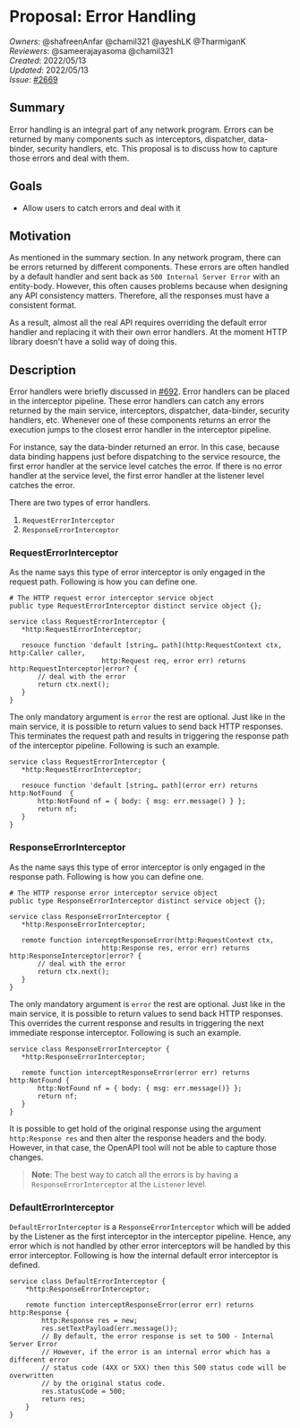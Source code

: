# Proposal: Error Handling

_Owners_: @shafreenAnfar @chamil321 @ayeshLK @TharmiganK  
_Reviewers_: @sameerajayasoma @chamil321    
_Created_: 2022/05/13  
_Updated_: 2022/05/13  
_Issue_: [#2669](https://github.com/ballerina-platform/ballerina-standard-library/issues/2669)

## Summary
Error handling is an integral part of any network program. Errors can be returned by many components such as interceptors, dispatcher, data-binder, security handlers, etc. This proposal is to discuss how to capture those errors and deal with them.

## Goals
- Allow users to catch errors and deal with it

## Motivation

As mentioned in the summary section. In any network program, there can be errors returned by different components. These errors are often handled by a default handler and sent back as `500 Internal Server Error` with an entity-body. However, this often causes problems because when designing any API consistency matters. Therefore, all the responses must have a consistent format.

As a result, almost all the real API requires overriding the default error handler and replacing it with their own error handlers. At the moment HTTP library doesn't have a solid way of doing this.

## Description

Error handlers were briefly discussed in [#692](https://github.com/ballerina-platform/ballerina-standard-library/issues/692). Error handlers can be placed in the interceptor pipeline. These 
error handlers can catch any errors returned by the main service, interceptors, dispatcher, data-binder, security handlers, etc.  Whenever one of these components returns an error the execution jumps to the closest error handler in the interceptor pipeline.

For instance, say the data-binder returned an error. In this case, because data binding happens just before dispatching to the service resource, the first error handler at the service level catches the error. If there is no error handler at the service level, the first error handler at the listener level catches the error.

There are two types of error handlers.
1. `RequestErrorInterceptor`
2. `ResponseErrorInterceptor`

### RequestErrorInterceptor
As the name says this type of error interceptor is only engaged in the request path. Following is how you can define one.

```ballerina
# The HTTP request error interceptor service object  
public type RequestErrorInterceptor distinct service object {};

service class RequestErrorInterceptor {
   *http:RequestErrorInterceptor;
 
   resouce function 'default [string… path](http:RequestContext ctx, http:Caller caller,
                       http:Request req, error err) returns http:RequestInterceptor|error? {
       // deal with the error
       return ctx.next();
   }
}
```
The only mandatory argument is `error` the rest are optional. Just like in the main service, it is possible to return values to send back HTTP responses. This terminates the request path and results in triggering the response path of the interceptor pipeline. Following is such an example.

```ballerina
service class RequestErrorInterceptor {
   *http:RequestErrorInterceptor;
 
   resouce function 'default [string… path](error err) returns http:NotFound  {
       http:NotFound nf = { body: { msg: err.message() } };
       return nf;
   }
}
```

### ResponseErrorInterceptor
As the name says this type of error interceptor is only engaged in the response path. Following is how you can define one.
```ballerina
# The HTTP response error interceptor service object  
public type ResponseErrorInterceptor distinct service object {};

service class ResponseErrorInterceptor {
   *http:ResponseErrorInterceptor;
 
   remote function interceptResponseError(http:RequestContext ctx,
                       http:Response res, error err) returns http:ResponseInterceptor|error? {
       // deal with the error
       return ctx.next();
   }
}
```
The only mandatory argument is `error` the rest are optional. Just like in the main service, it is possible to return values to send back HTTP responses. This overrides the current response and results in triggering the next immediate response interceptor. Following is such an example.

```ballerina
service class ResponseErrorInterceptor {
   *http:ResponseErrorInterceptor;
 
   remote function interceptResponseError(error err) returns http:NotFound {
       http:NotFound nf = { body: { msg: err.message()} };
       return nf;
   }
}
```
It is possible to get hold of the original response using the argument `http:Response res` and then alter the response headers and the body. However, in that case, the OpenAPI tool will not be able to capture those changes.

> **Note**: The best way to catch all the errors is by having a `ResponseErrorInterceptor` at the `Listener` level.

### DefaultErrorInterceptor
`DefaultErrorInterceptor` is a `ResponseErrorInterceptor` which will be added by the Listener as the 
first interceptor in the interceptor pipeline. Hence, any error which is not handled by other error interceptors 
will be handled by this error interceptor. Following is how the internal default error interceptor is defined.

```ballerina
service class DefaultErrorInterceptor {
    *http:ResponseErrorInterceptor;

    remote function interceptResponseError(error err) returns http:Response {
        http:Response res = new;
        res.setTextPayload(err.message());
        // By default, the error response is set to 500 - Internal Server Error
        // However, if the error is an internal error which has a different error
        // status code (4XX or 5XX) then this 500 status code will be overwritten 
        // by the original status code.
        res.statusCode = 500;
        return res;
    }
}
```
